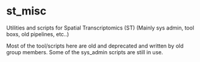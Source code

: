 # st_misc
Utilities and scripts for Spatial Transcriptomics (ST) (Mainly sys admin, tool boxs, old pipelines, etc..)

Most of the tool/scripts here are old and deprecated and written by old group members. 
Some of the sys_admin scripts are still in use.
